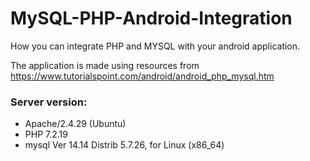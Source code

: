# MySQL-PHP-Android-Integration
How you can integrate PHP and MYSQL with your android application.


The application is made using resources from https://www.tutorialspoint.com/android/android_php_mysql.htm


### Server version: 
* Apache/2.4.29 (Ubuntu)
* PHP 7.2.19
* mysql  Ver 14.14 Distrib 5.7.26, for Linux (x86_64)
